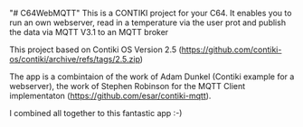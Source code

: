 "# C64WebMQTT"
This is a CONTIKI project for your C64.
It enables you to run an own webserver, read in a temperature via the user prot and
publish the data via MQTT V3.1 to an MQTT broker

This project based on Contiki OS Version 2.5 (https://github.com/contiki-os/contiki/archive/refs/tags/2.5.zip)

The app is a combintaion of the work of Adam Dunkel (Contiki example for a webserver),
the work of Stephen Robinson for the MQTT Client implementaton (https://github.com/esar/contiki-mqtt).

I combined all together to this fantastic app :-)
